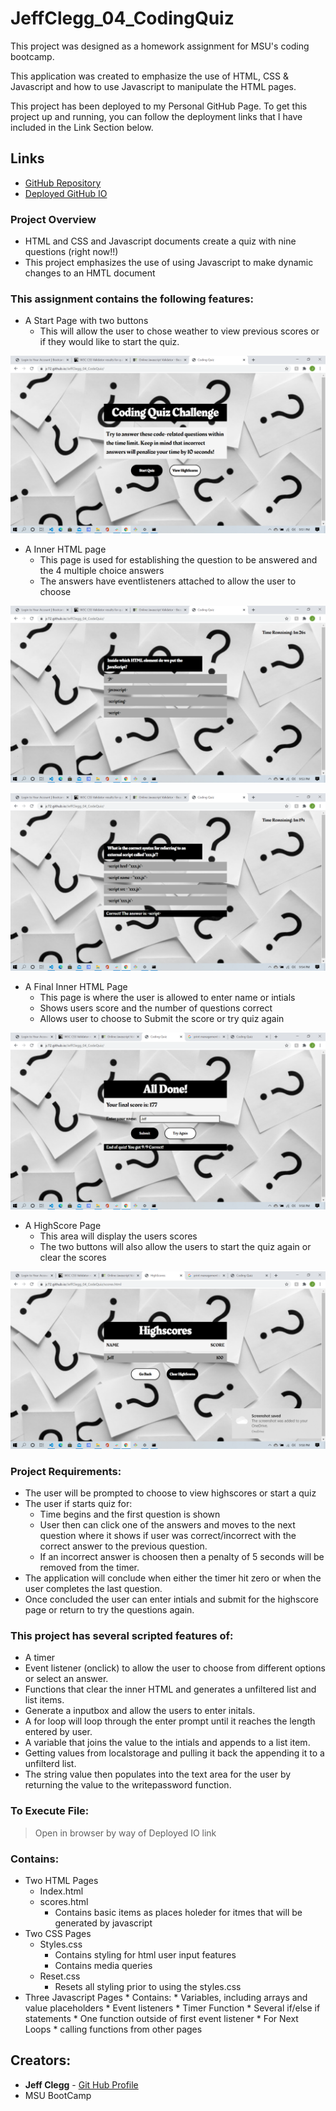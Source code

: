 # JeffClegg_04_CodingQuiz

This project was designed as a homework assignment for MSU's coding bootcamp. 

This application was created to emphasize the use of HTML, CSS & Javascript and how to use Javascript to manipulate the HTML pages.

This project has been deployed to my Personal GitHub Page. To get this project up and running, you can follow the deployment links that I have included in the Link Section below.

## Links

* [GitHub Repository](https://github.com/JC72/JeffClegg_04_CodeQuiz)
* [Deployed GitHub IO](https://jc72.github.io/JeffClegg_04_CodeQuiz/) 

### Project Overview
* HTML and CSS and Javascript documents create a quiz with nine questions (right now!!)
* This project emphasizes the use of using Javascript to make dynamic changes to an HMTL document

### This assignment contains the following features: 
* A Start Page with two buttons
    * This will allow the user to chose weather to view previous scores or if they would like to start the quiz.

![](Assets/images/Screenshots/StartPage.png)

* A Inner HTML page
    * This page is used for establishing the question to be answered and the 4 multiple choice answers
    * The answers have eventlisteners attached to allow the user to choose

![](assets/images/Screenshots/FirstQuestion.png)

![](Assets/images/Screenshots/SecondQuestion.png)


* A Final Inner HTML Page
    * This page is where the user is allowed to enter name or intials
    * Shows users score and the number of questions correct
    * Allows user to choose to Submit the score or try quiz again

![](Assets/images/Screenshots/EndPage.png)

* A HighScore Page
    * This area will display the users scores
    * The two buttons will also allow the users to start the quiz again or clear the scores

![](Assets/images/Screenshots/HighScore.png)


### Project Requirements: 

* The user will be prompted to choose to view highscores or start a quiz
* The user if starts quiz for: 
    * Time begins and the first question is shown
    * User then can click one of the answers and moves to the next question where it shows if user was correct/incorrect with the correct answer to the previous question.
    * If an incorrect answer is choosen then a penalty of 5 seconds will be removed from the timer.
* The application will conclude when either the timer hit zero or when the user completes the last question.     
* Once concluded the user can enter intials and submit for the highscore page or return to try the questions again.


### This project has several scripted features of:
* A timer 
* Event listener (onclick) to allow the user to choose from different options or select an answer.
* Functions that clear the inner HTML and generates a unfiltered list and list items.
* Generate a inputbox and allow the users to enter initals.
* A for loop will loop through the enter prompt until it reaches the length entered by user. 
* A variable that joins the value to the intials and appends to a list item.
* Getting values from localstorage and pulling it back the appending it to a unfilterd list. 
* The string value then populates into the text area for the user by returning the value to the writepassword function.

### To Execute File:
> Open in browser by way of Deployed IO link

### Contains: 
* Two HTML Pages
    * Index.html 
    * scores.html
        * Contains basic items as places holeder for itmes that will be generated by javascript
* Two CSS Pages
    * Styles.css
        * Contains styling for html user input features
        * Contains media queries
    * Reset.css
        * Resets all styling prior to using the styles.css
* Three Javascript Pages
        * Contains: 
        * Variables, including arrays and value placeholders
        * Event listeners
        * Timer Function
        * Several if/else if statements
        * One function outside of first event listener
        * For Next Loops
        * calling functions from other pages

## Creators:

* **Jeff Clegg** - [Git Hub Profile](https://github.com/JC72)
* MSU BootCamp